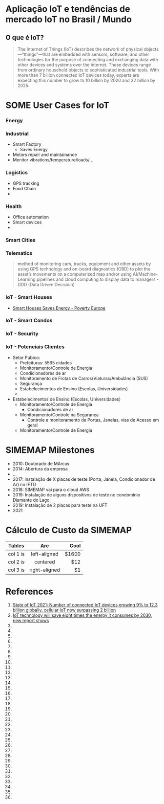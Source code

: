 # Aplicação IoT e tendências de mercado IoT no Brasil / Mundo

## O que é IoT?

> The Internet of Things (IoT) describes the network of physical objects—“things”—that are embedded with sensors, software, and other technologies for the purpose of connecting and exchanging data with other devices and systems over the internet. These devices range from ordinary household objects to sophisticated industrial tools. With more than 7 billion connected IoT devices today, experts are expecting this number to grow to 10 billion by 2020 and 22 billion by 2025.


# SOME User Cases for IoT
### Energy

### Industrial
- Smart Factory
  - Saves Energy
- Motors repair and maintainance
- Monitor vibrations/temperature/loads/...

### Logistics
- GPS tracking 
- Food Chain
- 
### Health
- Office automation
- Smart devices
- 

### Smart Cities

### Telematics
> method of monitoring cars, trucks, equipment and other assets by using GPS technology and on-board diagnostics (OBD) to plot the asset’s movements on a computerized map and/or using AI/Machine-Learning pipelines and cloud computing to display data to managers - DDD (Data Driven Decisioin)  

### IoT - Smart Houses
- [Smart Houses Saves Energy - Poverty Europe](https://www.youtube.com/watch?v=WGz6RgCMY9E)
### IoT - Smart Condos

### IoT - Security

### IoT - Potenciais Clientes
- Setor Púbico:
  - Prefeituras: 5565 cidades
   - Monitoramento/Controle de Energia
    - Condicionadores de ar
    - Monitoramento de Frotas de Carros/Viaturas/Ambulância (SUS)
  - Segurança
  - Estabelecimentos de Ensino (Escolas, Universidades)
  - 
- Estabelecimentos de Ensino (Escolas, Universidades)
  - Monitoramento/Controle de Energia 
    - Condicionadores de ar
  - Monitoramento/Controle na Segurança
    - Controle e monitoramento de Portas, Janelas, vias de Acesso em geral
  - Monitoramento/Controle de Energia


# SIMEMAP Milestones
- 2010: Doutorado de MArcus
- 2014: Abertura da empresa
- ...
- 2017: Instalação de X placas de teste (Porta, Janela, Condicionador de Ar) no IFTO 
- 2018: SIMEMAP vai para o cloud AWS
- 2019: Instalação de alguns dispositivos de teste no condomínio Diamante do Lago
- 2019: Instalação de 2 placas para teste na UFT
- 2021

# Cálculo de Custo da SIMEMAP

| Tables   |      Are      |  Cool |
|----------|:-------------:|------:|
| col 1 is |  left-aligned | $1600 |
| col 2 is |    centered   |   $12 |
| col 3 is | right-aligned |    $1 |



# References
1. [State of IoT 2021: Number of connected IoT devices growing 9% to 12.3 billion globally, cellular IoT now surpassing 2 billion](https://iot-analytics.com/number-connected-iot-devices/)
2. [IoT technology will save eight times the energy it consumes by 2030, new report shows](https://iottechnews.com/news/2021/apr/21/iot-technology-will-save-eight-times-the-energy-it-consumes-by-2030-new-report-shows/)
3. []()
4. []()
5. []()
6. []()
7. []()
8. []()
9. []()
10. []()
11. []()
12. []()
13. []()
14. []()
15. []()
16. []()
17. []()
18. []()
19. []()
20. []()
21. []()
22. []()
23. []()
24. []()
25. []()
26. []()
27. []()
28. []()
29. []()
30. []()
31. []()
32. []()
33. []()
34. []()
35. []()
36. []()
